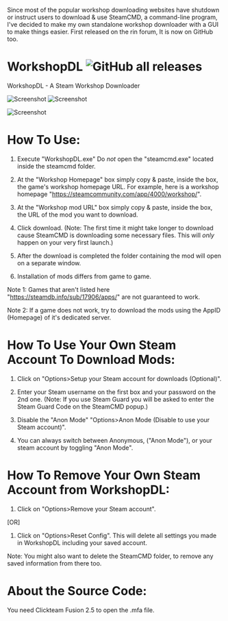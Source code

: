 Since most of the popular workshop downloading websites have shutdown or instruct users to download & use SteamCMD, a command-line program,
I've decided to make my own standalone workshop downloader with a GUI to make things easier. First released on the rin forum, It is now on GitHub too.
# WorkshopDL ![GitHub all releases](https://img.shields.io/github/downloads/VovoloGames/WorkshopDL/total)
WorkshopDL - A Steam Workshop Downloader

![Screenshot](https://i.imgur.com/oQlLcq8.png)
![Screenshot](https://i.imgur.com/kMITFOD.png)

![Screenshot](https://i.imgur.com/bL3rlQO.png)


# How To Use:

1. Execute "WorkshopDL.exe"
Do *not* open the "steamcmd.exe" located inside the steamcmd folder.

2. At the "Workshop Homepage" box simply copy & paste, inside the box, the game's workshop homepage URL.
For example, here is a workshop homepage "https://steamcommunity.com/app/4000/workshop/".

4. At the "Workshop mod URL" box simply copy & paste, inside the box, the URL of the mod you want to download.

5. Click download.
(Note: The first time it might take longer to download cause SteamCMD is downloading some necessary files.
This will *only* happen on your very first launch.)

6. After the download is completed the folder containing the mod will open on a separate window.
7. Installation of mods differs from game to game.

Note 1: Games that aren't listed here "https://steamdb.info/sub/17906/apps/" are not guaranteed to work.

Note 2: If a game does not work, try to download the mods using the AppID (Homepage) of it's dedicated server.


# How To Use Your Own Steam Account To Download Mods:

1. Click on "Options>Setup your Steam account for downloads (Optional)".

2. Enter your Steam username on the first box and your password on the 2nd one.
(Note: If you use Steam Guard you will be asked to enter the Steam Guard Code on the SteamCMD popup.)

3. Disable the "Anon Mode" "Options>Anon Mode (Disable to use your Steam account)".

4. You can always switch between Anonymous, ("Anon Mode"), or your steam account by toggling "Anon Mode".


# How To Remove Your Own Steam Account from WorkshopDL:

1. Click on "Options>Remove your Steam account".

[OR]

1. Click on "Options>Reset Config". This will delete all settings you made in WorkshopDL including your saved account.

Note: You might also want to delete the SteamCMD folder, to remove any saved information from there too.

# About the Source Code:
You need Clickteam Fusion 2.5 to open the .mfa file.
